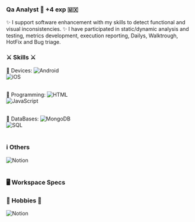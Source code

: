 ### Qa Analyst :mag_right: +4 exp 🇲🇽

✨ I support software enhancement with my skills to detect functional and visual inconsistencies. 
✨ I have participated in static/dynamic analysis and testing, metrics development, execution reporting, Dailys, Walktrough, HotFix and Bug triage.

### ⚔️ Skills ⚔️

📱 Devices: 
![Android](https://img.shields.io/badge/Android-3DDC84?style=for-the-badge&logo=android&logoColor=white)</br>
![iOS](https://img.shields.io/badge/iOS-000000?style=for-the-badge&logo=ios&logoColor=white)</br></br>

💁 Programming:
![HTML](https://img.shields.io/badge/HTML-239120?style=for-the-badge&logo=html5&logoColor=white)</br>
![JavaScript](https://img.shields.io/badge/JavaScript-F7DF1E?style=for-the-badge&logo=javascript&logoColor=black)</br></br>

📁 DataBases:
![MongoDB](https://img.shields.io/badge/MongoDB-4EA94B?style=for-the-badge&logo=mongodb&logoColor=white)</br>
![SQL](https://img.shields.io/badge/Microsoft_SQL_Server-CC2927?style=for-the-badge&logo=microsoft-sql-server&logoColor=white)</br></br>

### ℹ️ Others
![Notion](https://img.shields.io/badge/Notion-000000?style=for-the-badge&logo=notion&logoColor=white)</br></br>


### 🖥️ Workspace Specs

### 🎵 Hobbies 💃

![Notion](https://img.shields.io/badge/Spotify-1ED760?&style=for-the-badge&logo=spotify&logoColor=white)</br></br>
